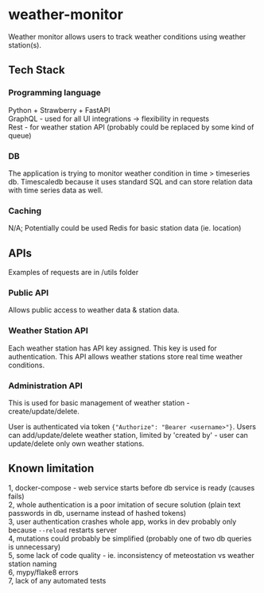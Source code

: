 # weather-monitor
Weather monitor allows users to track weather conditions using weather station(s).

## Tech Stack
### Programming language
Python + Strawberry + FastAPI  
GraphQL - used for all UI integrations -> flexibility in requests  
Rest - for weather station API (probably could be replaced by some kind of queue)  

### DB
The application is trying to monitor weather condition in time > timeseries db. Timescaledb because
it uses standard SQL and can store relation data with time series data as well.

### Caching
N/A; Potentially could be used Redis for basic station data (ie. location)

## APIs
Examples of requests are in /utils folder
### Public API
Allows public access to weather data & station data.

### Weather Station API
Each weather station has API key assigned. This key is used for authentication. This API allows weather stations
store real time weather conditions.

### Administration API
This is used for basic management of weather station - create/update/delete.

User is authenticated via token `{"Authorize": "Bearer <username>"}`.
Users can add/update/delete weather station, limited by 'created by' - user can update/delete only own weather stations.


## Known limitation
1, docker-compose - web service starts before db service is ready (causes fails)  
2, whole authentication is a poor imitation of secure solution (plain text passwords in db, username instead of hashed tokens)  
3, user authentication crashes whole app, works in dev probably only because `--reload` restarts server  
4, mutations could probably be simplified (probably one of two db queries is unnecessary)  
5, some lack of code quality - ie. inconsistency of meteostation vs weather station naming  
6, mypy/flake8 errors  
7, lack of any automated tests  

